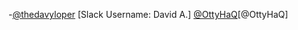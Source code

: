 -[@thedavyloper](https://github.com/thedavyloper) [Slack Username: David A.]
[@OttyHaQ](https://github.com/ottyhaq)[@OttyHaQ]
